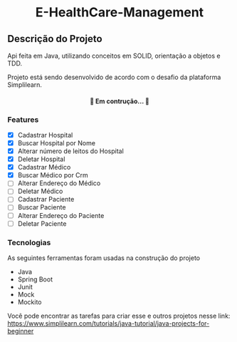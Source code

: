 <h1 align="center"> E-HealthCare-Management </h1>

## Descrição do Projeto
<p>Api feita em Java, utilizando conceitos em SOLID, orientação a objetos e TDD.</p>
<p>Projeto está sendo desenvolvido de acordo com o desafio da plataforma Simplilearn.</p>

<h4 align="center">🚀 Em contrução... 🚧</h4>

### Features
- [x] Cadastrar Hospital
- [x] Buscar Hospital por Nome
- [x] Alterar número de leitos do Hospital
- [x] Deletar Hospital
- [x] Cadastrar Médico 
- [x] Buscar Médico por Crm
- [ ] Alterar Endereço do Médico
- [ ] Deletar Médico
- [ ] Cadastrar Paciente
- [ ] Buscar Paciente
- [ ] Alterar Endereço do Paciente
- [ ] Deletar Paciente

### Tecnologias
As seguintes ferramentas foram usadas na construção do projeto

- Java
- Spring Boot
- Junit
- Mock
- Mockito

Você pode encontrar as tarefas para criar esse e outros projetos nesse link:
https://www.simplilearn.com/tutorials/java-tutorial/java-projects-for-beginner
